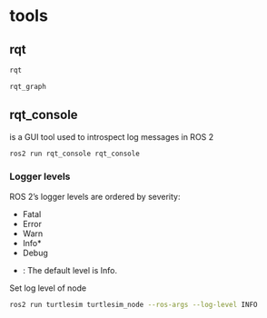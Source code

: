 # tools

## rqt

```bash 
rqt

rqt_graph
```

## rqt_console

is a GUI tool used to introspect log messages in ROS 2

```bash 
ros2 run rqt_console rqt_console
```

### Logger levels

ROS 2’s logger levels are ordered by severity:

- Fatal
- Error
- Warn
- Info*
- Debug

* : The default level is Info.

Set log level of node
```bash 
ros2 run turtlesim turtlesim_node --ros-args --log-level INFO
```